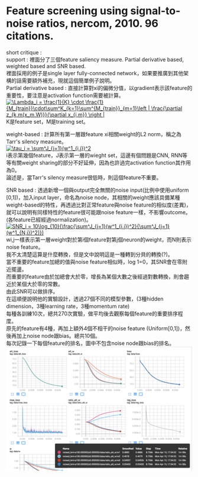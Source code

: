 


# Feature screening using signal-to-noise ratios, nercom, 2010. 96 citations.
short critique : </br>
support : 裡面分了三個feature saliency measure. Partial derivative based, weighted based and SNR based.</br>
裡面採用的例子是single layer fully-connected network，如果要推廣到其他架構的話需要額外補充，現就這個簡單例子說明。</br>
Partial derivative based : 直接計算對xi的偏微分值，以gradient表示該feature的重要性，要注意是activation function需要被計算。</br>
<a href="https://www.codecogs.com/eqnedit.php?latex=\Lambda_i&space;=&space;\frac{1}{K}&space;\cdot&space;\frac{1}{M_{train}}\cdot\sum^K_{k=1}\sum^{M_{train}}_{m=1}\left&space;|&space;\frac{\partial&space;z_{k,m(x_m,W)}}{\partial&space;x_{i,m}}&space;\right&space;|" target="_blank"><img src="https://latex.codecogs.com/gif.latex?\Lambda_i&space;=&space;\frac{1}{K}&space;\cdot&space;\frac{1}{M_{train}}\cdot\sum^K_{k=1}\sum^{M_{train}}_{m=1}\left&space;|&space;\frac{\partial&space;z_{k,m(x_m,W)}}{\partial&space;x_{i,m}}&space;\right&space;|" title="\Lambda_i = \frac{1}{K} \cdot \frac{1}{M_{train}}\cdot\sum^K_{k=1}\sum^{M_{train}}_{m=1}\left | \frac{\partial z_{k,m(x_m,W)}}{\partial x_{i,m}} \right |" /></a></br>
K是feature set，M是training set。</br>

weight-based : 計算所有第一層跟feature xi相關weight的L2 norm，稱之為Tarr's silency measure。</br>
<a href="https://www.codecogs.com/eqnedit.php?latex=\tau_i&space;=&space;\sum^J_{j=1}(w^1_{i,j})^2" target="_blank"><img src="https://latex.codecogs.com/gif.latex?\tau_i&space;=&space;\sum^J_{j=1}(w^1_{i,j})^2" title="\tau_i = \sum^J_{j=1}(w^1_{i,j})^2" /></a></br>
i表示第幾個feature，J表示第一層的wieght set，這邊有個問題是CNN, RNN等等有關weight sharing的部分不好延伸，因為也許過完activation function其作用為0。</br>
論述是，當Tarr's silency measure很低時，則這個feature不重要。</br>

SNR based : 透過新增一個與output完全無關的noise input(比例中使用uniform [0,1])，加入input layer，命名為noise node，其相關的weight應該具備某種weight-based的特性，再透過比對正常feature與noise feature的相似度(差異)，就可以說明有同樣特性的feature很可能跟noise feature一樣，不影響outcome。(各feature已經經過normalization)。</br>
<a href="https://www.codecogs.com/eqnedit.php?latex=SNR_i&space;=&space;10\log_{10}(\frac{\sum^J_{j=1}(w^1_{i,j})^2}{\sum^J_{j=1}(w^1_{N,j})^2)})" target="_blank"><img src="https://latex.codecogs.com/gif.latex?SNR_i&space;=&space;10\log_{10}(\frac{\sum^J_{j=1}(w^1_{i,j})^2}{\sum^J_{j=1}(w^1_{N,j})^2)})" title="SNR_i = 10\log_{10}(\frac{\sum^J_{j=1}(w^1_{i,j})^2}{\sum^J_{j=1}(w^1_{N,j})^2)})" /></a></br>
wi,j一樣表示第一層weight對於第i個feature對第j個neuron的weight，而N則表示noise feature。</br>
我不太清楚這算是什麼轉換，但是文中說明這是一種轉到分貝的轉換(?)。</br>
當不重要的feature加總的值與noise feature相似時，log 1=0，其SNR會在零附近擺盪。</br>
而重要的feature由於加總會大於零，增長為某個大數之後經過對數轉換，則會趨近於某個大於零的常數。</br>
由此SNR可以做排序。</br>
在這順便說明他的實驗設計，透過27個不同的模型參數，(3種hidden dimension，3種learning rate，3種momentum rate)</br>
每種各訓練10次，總共270次實驗，做平均後去觀察每個feature的重要排序程度。</br>
原先的feature有4種，再加上額外4個不相干的noise feature (Uniform[0,1])，然後再加上noise node跟bias。總共10個。</br>
每次記錄一下每個feature的排名，圖中不包含noise node跟bias的排名。</br>
![Feature Ranking][fig1]</br>


[fig1]: https://github.com/k123321141/SelectNet/blob/master/data/figures/bmi_summary.png


